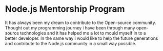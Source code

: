 # Node.js Mentorship Program

It has always been my dream to contribute to the Open-source community. Thought out my programming journey i have been through many open-source technologies and it has helped me a lot to mould myself in to a better developer. In the same way i would like to help the future generations and contribute to the Node.js community in a small way possible.
